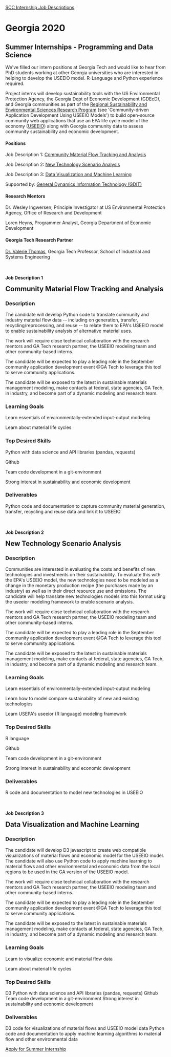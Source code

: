 [SCC Internship Job Descriptions](http://smartcities.gatech.edu/2020-scc-internship-job-descriptions)

# Georgia 2020 

## Summer Internships - Programming and Data Science

We've filled our intern positions at Georgia Tech and would like to hear from PhD students working at other Georgia  universities who are interested in helping to develop the USEEIO model.  R-Language and Python experience required.  

Project interns will develop sustainability tools with the US Environmental Protection Agency, the Georgia Dept of Economic Development (GDEcD), and Georgia communities
as part of the [Regional Sustainability and Environmental Sciences Research Program](https://www.epa.gov/research/regional-sustainability-and-environmental-sciences-research-program-reses)
(see 'Community-driven Application Development Using USEEIO Models') to build open-source community web applications that
use an EPA life cycle model of the economy ([USEEIO](https://www.google.com/search?q=USEEIO)) along with Georgia community data to assess community sustainability and economic development.<br>


#### Positions

Job Description 1: [Community Material Flow Tracking and Analysis](#community-material-flow)

Job Description 2: [New Technology Scenario Analysis](#scenario-analysis)

Job Description 3: [Data Visualization and Machine Learning](#machine-learning)

Supported by: [General Dynamics Information Technology (GDIT)](https://www.gdit.com/)  


#### Research Mentors
Dr. Wesley Ingwersen, Principle Investigator at US Environmental Protection Agency, Office of Research and Development

Loren Heyns, Programmer Analyst, Georgia Department of Economic Development  

#### Georgia Tech Research Partner
[Dr. Valerie Thomas](https://www.isye.gatech.edu/users/valerie-thomas), Georgia Tech Professor, School of Industrial and Systems Engineering

<a name="community-material-flow"></a><br><br>
<b>Job Description 1</b><h2 style='margin-top:0px;padding-top:0px'>Community Material Flow Tracking and Analysis</h2>

### Description
The candidate will develop Python code to translate community and industry material flow data
 -- including on generation, transfer, recycling/reprocessing, and reuse -- to relate them to EPA's USEEIO model to enable 
 sustainability analysis of alternative material uses.   

The work will require close technical collaboration with the research mentors and GA Tech research partner, the USEEIO modeling team and other community-based interns.

The candidate will be expected to play a leading role in the September community application
 development event @GA Tech to leverage this tool to serve community applications.

The candidate will be exposed to the latest in sustainable materials management modeling, make contacts at
federal, state agencies, GA Tech, in industry, and become part of a dynamic modeling and research team.

### Learning Goals
Learn essentials of environmentally-extended input-output modeling

Learn about material life cycles

### Top Desired Skills
Python with data science and API libraries (pandas, requests)

Github

Team code development in a git-environment

Strong interest in sustainability and economic development

### Deliverables
Python code and documentation to capture community material generation, transfer, recycling and reuse data and link it to USEEIO



<a name="scenario-analysis"></a><br><br>
<b>Job Description 2</b>
<h2 style='margin-top:0px;padding-top:0px'>New Technology Scenario Analysis</h2>

### Description
Communities are interested in evaluating the costs and benefits of new technologies and investments on their sustainability.
To evaluate this with the EPA's USEEIO model, the new technologies need to be modeled as a change in the monetary production
recipe (the purchases made by an industry) as well as in their direct resource use and emissions. The candidate will help
translate new technologies models into this format using the useeior modeling framework to enable scenario analysis.

The work will require close technical collaboration with the research mentors and GA Tech research partner, the USEEIO modeling team
 and other community-based interns.

The candidate will be expected to play a leading role in the September community application
 development event @GA Tech to leverage this tool to serve community applications.

The candidate will be exposed to the latest in sustainable materials management modeling, make contacts at
federal, state agencies, GA Tech, in industry, and become part of a dynamic modeling and research team.


### Learning Goals
Learn essentials of environmentally-extended input-output modeling

Learn how to model compare sustainability of new and existing technologies

Learn USEPA's useeior (R language) modeling framework

### Top Desired Skills
R language

Github

Team code development in a git-environment

Strong interest in sustainability and economic development

### Deliverables
R code and documentation to model new technologies in USEEIO  

<a name="machine-learning"></a><br><br>
<b>Job Description 3</b><h2 style='margin-top:0px;padding-top:0px'>Data Visualization and Machine Learning</h2>

### Description
The candidate will develop D3 javascript to create web compatible visualizations of material flows and economic model for the USEEIO model.  The candidate will also use Python code to apply machine learning to material flows and other environmental and economic data from the local regions to be used in the GA version of the USEEIO model.

The work will require close technical collaboration with the research mentors and GA Tech research partner, the USEEIO modeling team and other community-based interns.

The candidate will be expected to play a leading role in the September community application
 development event @GA Tech to leverage this tool to serve community applications.

The candidate will be exposed to the latest in sustainable materials management modeling, make contacts at
federal, state agencies, GA Tech, in industry, and become part of a dynamic modeling and research team.

### Learning Goals
Learn to visualize economic and material flow data

Learn about material life cycles

### Top Desired Skills
D3
Python with data science and API libraries (pandas, requests)
Github
Team code development in a git-environment
Strong interest in sustainability and economic development

### Deliverables
D3 code for visualizations of material flows and USEEIO model data
Python code and documentation to apply machine learning algorithms to material flow and other environmental data

<!--<a href="http://smartcities.gatech.edu/gscc-application" target="gatechapp">Georgia Tech Students</a> | -->
<a href="https://model.georgia.org" target="gaother">Apply for Summer Internship</a>  
